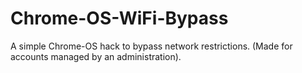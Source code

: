 # Chrome-OS-WiFi-Bypass
A simple Chrome-OS hack to bypass network restrictions. (Made for accounts managed by an administration).
